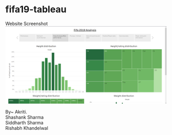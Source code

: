 # fifa19-tableau
Website Screenshot
![website deployed preview](https://github.com/RishabhSpark/fifa19-tableau/blob/a3d94cf90f1876df52601f3139354003f0d13586/images/website%20screenshot.png)

By~
Akriti. <br/>
Shashank Sharma <br/>
Siddharth Sharma <br/>
Rishabh Khandelwal <br/>
